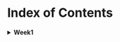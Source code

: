 # Index of Contents

<details>
  <summary>
    <b>Week1</b>
  </summary>
  <ul>
    <li>
      <a href="../Week1/Basics.playground/Contents.swift">Basics</a>
    </li>
    <ul>
        <li>Constants and Variables</li>
        <li>Type Annotations</li>
        <li>Naming Constants and Variables</li>
        <li>Printing Constants and Variables</li>
        <li>Comments</li>
        <li>Semicolons</li>
        <li>Floating-Point Numbers</li>
        <li>Type Safety and Type Inference</li>
        <li>Numeric Literals</li>
        <li>Type Aliases</li>
        <li>Booleans</li>
        <li>Tuples</li>
        <li>Optionals</li>
    </ul>
    <li>
      <a href="../Week1/BasicOperators.playground/Contents.swift">Basic Operators</a>
    </li>
    <ul>
        <li>Assignment Operator</li>
        <li>Arithmetic Operators</li>
        <li>Remainder Operator</li>
        <li>Unary Minus Operator</li>
        <li>Unary Plus Operator</li>
        <li>Compound Assignment Operators</li>
        <li>Comparison Operators</li>
        <li>Ternary Conditional Operator</li>
        <li>Nil-Coalescing Operator</li>
        <li>Range Operators</li>
        <ul>
          <li>Closed Range Operator</li>
          <li>Half-Open Range Operator</li>
          <li>One-Sided Ranges</li>
        </ul>
        <li>Logical Operators</li>
        <ul>
          <li>Logical NOT (!a) Operator</li>
          <li>Logical AND (a && b) Operator</li>
          <li>Logical OR (a || b) Operator</li>
        </ul>
    </ul>
    <li>
      <a href="../Week1/StringsAndCharacters.playground/Contents.swift">Strings and Characters</a>
    </li>
    <ul>
      <li>String Literals</li>
      <li>Multiline String Literals</li>
      <li>Special Characters in String Literals</li>
      <li>Initializing an Empty String</li>
      <li>String Mutability</li>
      <li>Strings Are Value Types</li>
      <li>Working with Characters</li>
      <li>Concatenating Strings and Characters</li>
      <li>String Interpolation</li>
      <li>Accessing and Modifying a String</li>
      <li>Inserting and Removing</li>
      <li>Substrings</li>
      <li>Comparing Strings</li>
      <li>Prefix and Suffix Equality</li>
    </ul>
    <li>
      <a href="../Week1/CollectionTypes.playground/Contents.swift">Collection Types</a>
    </li>
    <ul>
      <li>Documents</li>
      <ul>
        <li>
          <a href="../Documents/Week1/CollectionTypes/collection_types-intro.png">Documents/Collection Types</a>
        </li>
        <li>
          <a href="../Documents/Week1/CollectionTypes/collection_types-set-venn_diagram.png">Documents/Set Venn Diagram</a>
        </li>
        <li>
          <a href="../Documents/Week1/CollectionTypes/collection_types-set-euler_diagram.png">Documents/Set Euler Diagram</a>
        </li>
      </ul>
      <li>Array</li>
      <ul>
        <li>Creating an Empty Array</li>
        <li>Creating an Array with a Default Value</li>
        <li>Creating an Array by Adding Two Arrays Together</li>
        <li>Creating an Array with an Array Literal</li>
        <li>Accessing and Modifying an Array</li>
        <li>Iterating Over an Array</li>
        <li>Nested Array</li>
      </ul>
      <li>Set</li>
      <ul>
        <li>Creating and Initializing an Empty Set</li>
        <li>Creating a Set with an Array Literal</li>
        <li>Accessing and Modifying a Set</li>
        <li>Iterating Over a Set</li>
        <li>Performing Set Operations</li>
        <li>Fundamental Set Operations</li>
        <li>Set Membership and Equality</li>
      </ul>
      <li>Dictionary</li>
      <ul>
        <li>Creating an Empty Dictionary</li>
        <li>Creating a Dictionary with a Dictionary Literal</li>
        <li>Accessing and Modifying a Dictionary</li>
        <li>Iterating Over a Dictionary</li>
      </ul>
    </ul>
    <li>
      <a href="../Week1/ControlFlow.playground/Contents.swift">Control Flow</a>
    </li>
    <ul>
        <li>For-In Loops</li>
        <ul>
          <li>For-In Loops with Numeric Ranges</li>
          <li>Stride(from:to:by:)</li>
          <li>Stride(from:through:by:)</li>
        </ul>
        <li>While Loops</li>
        <li>Conditional Statements</li>
        <ul>
          <li>If</li>
          <li>Switch</li>
          <ul>
            <li>Compound Cases in Switch</li>
            <li>Interval Matching in Switch</li>
            <li>Tuples in Switch</li>
            <li>Value Bindings in Switch</li>
            <li>Where in Switch</li>
          </ul>
        </ul>
        <li>Control Transfer Statements</li>
        <ul>
          <li>Continue</li>
          <li>Break</li>
          <li>Labeled Statements</li>
          <li>Early Exit (Guard Let)</li>
        </ul>
        <li>Checking API Availability</li>
      </ul>
  </ul>
</details>